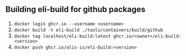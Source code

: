 ## Building eli-build for github packages

1. `docker login ghcr.io --username <username>`
2. `docker build -t eli-build ./tools/containers/build/github`
3. `docker tag localhost/eli-build:latest ghcr.io/<owner>/eli-build:<version>`
4. `docker push ghcr.io/alis-is/eli-build:<version>`